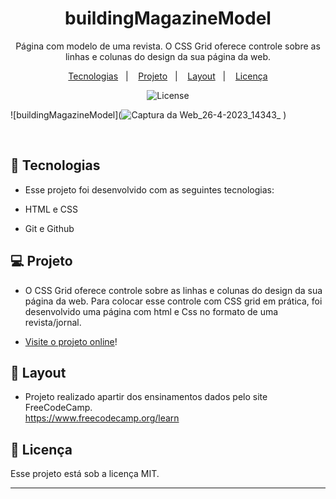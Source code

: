 
<h1 align="center"> buildingMagazineModel </h1>

<p align="center">
Página com modelo de uma revista. O CSS Grid oferece controle sobre as linhas e colunas do design da sua página da web. <br/>
</p>

<p align="center">
  <a href="#-tecnologias">Tecnologias</a>&nbsp;&nbsp;&nbsp;|&nbsp;&nbsp;&nbsp;
  <a href="#-projeto">Projeto</a>&nbsp;&nbsp;&nbsp;|&nbsp;&nbsp;&nbsp;
  <a href="#-layout">Layout</a>&nbsp;&nbsp;&nbsp;|&nbsp;&nbsp;&nbsp;
  <a href="#memo-licença">Licença</a>
</p>

<p align="center">
  <img alt="License" src="https://img.shields.io/static/v1?label=license&message=MIT&color=49AA26&labelColor=000000">
</p>


  ![buildingMagazineModel](![Captura da Web_26-4-2023_14343_](https://user-images.githubusercontent.com/86312347/234649961-808aff0c-1974-407d-8086-6f472d83575d.jpeg)
)



<br>

## 🚀 Tecnologias

- Esse projeto foi desenvolvido com as seguintes tecnologias:

- HTML e CSS
- Git e Github

## 💻 Projeto

- O CSS Grid oferece controle sobre as linhas e colunas do design da sua página da web. Para colocar esse controle com CSS grid em prática, foi desenvolvido uma página com html e Css no formato de uma revista/jornal.

- [Visite o projeto online]()!

## 🔖 Layout

- Projeto realizado apartir dos ensinamentos dados pelo site FreeCodeCamp. <br>
 https://www.freecodecamp.org/learn


## :memo: Licença

Esse projeto está sob a licença MIT.

---
